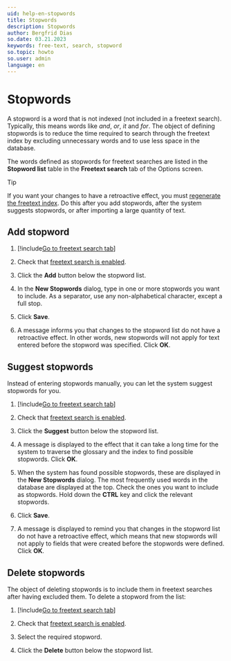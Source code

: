 ```yaml
---
uid: help-en-stopwords
title: Stopwords
description: Stopwords
author: Bergfrid Dias
so.date: 03.21.2023
keywords: free-text, search, stopword
so.topic: howto
so.user: admin
language: en
---
```


# Stopwords

A stopword is a word that is not indexed (not included in a freetext search). Typically, this means words like *and*, *or*, *it* and *for*. The object of defining stopwords is to reduce the time required to search through the freetext index by excluding unnecessary words and to use less space in the database.

The words defined as stopwords for freetext searches are listed in the **Stopword list** table in the **Freetext search** tab of the Options screen.

> [!TIP]
> If you want your changes to have a retroactive effect, you must [regenerate the freetext index][3]. Do this after you add stopwords, after the system suggests stopwords, or after importing a large quantity of text.

## Add stopword

1. [!include[Go to freetext search tab](../includes/goto-freetext.md)]

1. Check that [freetext search is enabled][2].

1. Click the **Add** button below the stopword list.

1. In the **New Stopwords** dialog, type in one or more stopwords you want to include. As a separator, use any non-alphabetical character, except a full stop.

1. Click **Save**.

1. A message informs you that changes to the stopword list do not have a retroactive effect. In other words, new stopwords will not apply for text entered before the stopword was specified. Click **OK**.

## Suggest stopwords

Instead of entering stopwords manually, you can let the system suggest stopwords for you.

1. [!include[Go to freetext search tab](../includes/goto-freetext.md)]

1. Check that [freetext search is enabled][2].

1. Click the **Suggest** button below the stopword list.

1. A message is displayed to the effect that it can take a long time for the system to traverse the glossary and the index to find possible stopwords. Click **OK**.

1. When the system has found possible stopwords, these are displayed in the **New Stopwords** dialog. The most frequently used words in the database are displayed at the top. Check the ones you want to include as stopwords. Hold down the **CTRL** key and click the relevant stopwords.

1. Click **Save**.

1. A message is displayed to remind you that changes in the stopword list do not have a retroactive effect, which means that new stopwords will not apply to fields that were created before the stopwords were defined. Click **OK**.

## Delete stopwords

The object of deleting stopwords is to include them in freetext searches after having excluded them. To delete a stopword from the list:

1. [!include[Go to freetext search tab](../includes/goto-freetext.md)]

1. Check that [freetext search is enabled][2].

1. Select the required stopword.

1. Click the **Delete** button below the stopword list.

<!-- Referenced links -->
[2]: enable.md
[3]: regenerate-index.md

<!-- Referenced images -->
